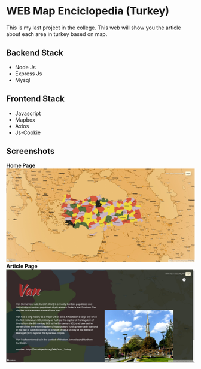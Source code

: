# WEB Map Enciclopedia (Turkey)

This is my last project in the college. This web will show you the article about each area in turkey based on map.

## Backend Stack

- Node Js
- Express Js
- Mysql

## Frontend Stack

- Javascript
- Mapbox
- Axios
- Js-Cookie

## Screenshots

**Home Page**
![Tux, the Linux mascot](/images/home.jpg)
**Article Page**
![Tux, the Linux mascot](/images/artikel.jpg)